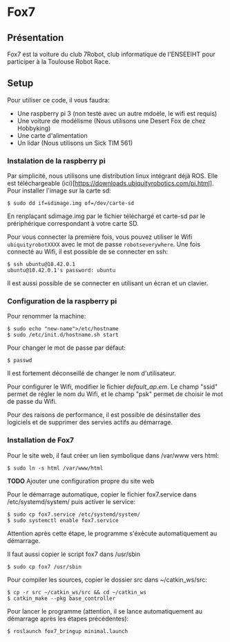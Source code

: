 # Fox7

## Présentation

Fox7 est la voiture du club 7Robot, club informatique de l'ENSEEIHT pour participer à la Toulouse Robot Race.

## Setup
Pour utiliser ce code, il vous faudra:

* Une raspberry pi 3 (non testé avec un autre mdoèle, le wifi est requis)
* Une voiture de modélisme (Nous utilisons une Desert Fox de chez Hobbyking)
* Une carte d'alimentation
* Un lidar (Nous utilisons un Sick TIM 561)

### Instalation de la raspberry pi
Par simplicité, nous utilisons une distribution linux intégrant déjà ROS. Elle est téléchargeable (ici)[https://downloads.ubiquityrobotics.com/pi.html].
Pour installer l'image sur la carte sd:

```
$ sudo dd if=sdimage.img of=/dev/carte-sd
```

En renplaçant sdimage.img par le fichier téléchargé et carte-sd par le prériphérique correspondant à votre carte SD.

Pour vous connecter la première fois, vous pouvez utiliser le Wifi `ubiquityrobotXXXX` avec le mot de passe `robotseverywhere`.
Une fois connecté au Wifi, il est possible de se connecter en ssh:

```
$ ssh ubuntu@10.42.0.1
ubuntu@10.42.0.1's password: ubuntu
```

Il est aussi possible de se connecter en utilisant un écran et un clavier.

### Configuration de la raspberry pi
Pour renommer la machine:

```
$ sudo echo "new-name">/etc/hostname
$ sudo /etc/init.d/hostname.sh start
```

Pour changer le mot de passe par défaut:

```
$ passwd
```

Il est fortement déconseillé de changer le nom d'utilisateur.

Pour configurer le Wifi, modifier le fichier *default_ap.em*. Le champ "ssid" permet de régler le nom du Wifi, et le champ "psk" permet de choisir le mot de passe du Wifi.

Pour des raisons de performance, il est possible de désinstaller des logiciels et de supprimer des servies actifs au démarrage.

### Installation de Fox7
Pour le site web, il faut créer un lien symbolique dans /var/www vers html:

```
$ sudo ln -s html /var/www/html
```

**TODO** Ajouter une configuration propre du site web

Pour le démarrage automatique, copier le fichier fox7.service dans /etc/systemd/system/ puis activer le service:

```
$ sudo cp fox7.service /etc/systemd/system/
$ sudo systemctl enable fox7.service
```

Attention après cette étape, le programme s'éxécute automatiquement au démarrage.

Il faut aussi copier le script fox7 dans /usr/sbin

```
$ sudo cp fox7 /usr/sbin
```

Pour compiler les sources, copier le dossier src dans ~/catkin_ws/src:


```
$ cp -r src ~/catkin_ws/src && cd ~/catkin_ws
$ catkin_make --pkg base_controller
```

Pour lancer le programme (attention, il se lance automatiquement au démarrage après les étapes précédentes):

```
$ roslaunch fox7_bringup minimal.launch
```

